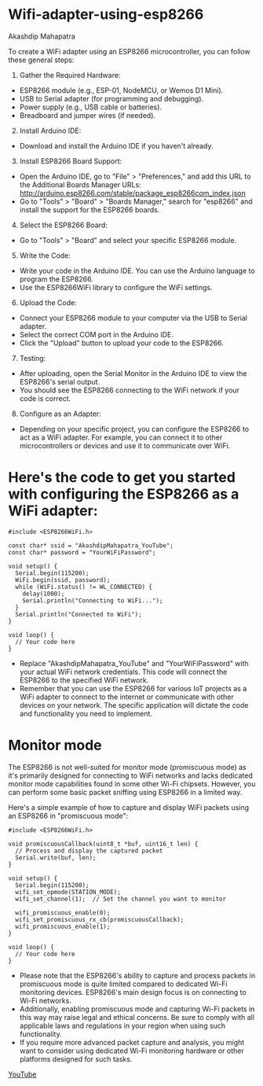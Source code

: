 # Wifi-adapter-using-esp8266
Akashdip Mahapatra


To create a WiFi adapter using an ESP8266 microcontroller, you can follow these general steps:

1) Gather the Required Hardware: 
  - ESP8266 module (e.g., ESP-01, NodeMCU, or Wemos D1 Mini).
  - USB to Serial adapter (for programming and debugging).
  - Power supply (e.g., USB cable or batteries).
  - Breadboard and jumper wires (if needed).

 2) Install Arduino IDE:
  - Download and install the Arduino IDE if you haven't already.

 3) Install ESP8266 Board Support:
  - Open the Arduino IDE, go to "File" > "Preferences," and add this URL to the Additional Boards Manager URLs: http://arduino.esp8266.com/stable/package_esp8266com_index.json
  - Go to "Tools" > "Board" > "Boards Manager," search for "esp8266" and install the support for the ESP8266 boards.

 4) Select the ESP8266 Board:
  - Go to "Tools" > "Board" and select your specific ESP8266 module.

 5) Write the Code:
  - Write your code in the Arduino IDE. You can use the Arduino language to program the ESP8266.
  - Use the ESP8266WiFi library to configure the WiFi settings.

 6) Upload the Code:
  - Connect your ESP8266 module to your computer via the USB to Serial adapter.
  - Select the correct COM port in the Arduino IDE.
  - Click the "Upload" button to upload your code to the ESP8266.

 7) Testing:
  - After uploading, open the Serial Monitor in the Arduino IDE to view the ESP8266's serial output.
  - You should see the ESP8266 connecting to the WiFi network if your code is correct.

 8) Configure as an Adapter:
  - Depending on your specific project, you can configure the ESP8266 to act as a WiFi adapter. For example, you can connect it to other microcontrollers or devices and use it to communicate over WiFi.


# Here's the code to get you started with configuring the ESP8266 as a WiFi adapter:

```
#include <ESP8266WiFi.h>

const char* ssid = "AkashdipMahapatra_YouTube";
const char* password = "YourWiFiPassword";

void setup() {
  Serial.begin(115200);
  WiFi.begin(ssid, password);
  while (WiFi.status() != WL_CONNECTED) {
    delay(1000);
    Serial.println("Connecting to WiFi...");
  }
  Serial.println("Connected to WiFi");
}

void loop() {
  // Your code here
}
```

- Replace "AkashdipMahapatra_YouTube" and "YourWiFiPassword" with your actual WiFi network credentials. This code will connect the ESP8266 to the specified WiFi network.
- Remember that you can use the ESP8266 for various IoT projects as a WiFi adapter to connect to the internet or communicate with other devices on your network. The specific application will dictate the code and functionality you need to implement.



# Monitor mode

The ESP8266 is not well-suited for monitor mode (promiscuous mode) as it's primarily designed for connecting to WiFi networks and lacks dedicated monitor mode capabilities found in some other Wi-Fi chipsets. However, you can perform some basic packet sniffing using ESP8266 in a limited way.

Here's a simple example of how to capture and display WiFi packets using an ESP8266 in "promiscuous mode":

```
#include <ESP8266WiFi.h>

void promiscuousCallback(uint8_t *buf, uint16_t len) {
  // Process and display the captured packet
  Serial.write(buf, len);
}

void setup() {
  Serial.begin(115200);
  wifi_set_opmode(STATION_MODE);
  wifi_set_channel(1);  // Set the channel you want to monitor

  wifi_promiscuous_enable(0);
  wifi_set_promiscuous_rx_cb(promiscuousCallback);
  wifi_promiscuous_enable(1);
}

void loop() {
  // Your code here
}
```

- Please note that the ESP8266's ability to capture and process packets in promiscuous mode is quite limited compared to dedicated Wi-Fi monitoring devices. ESP8266's main design focus is on connecting to Wi-Fi networks.
- Additionally, enabling promiscuous mode and capturing Wi-Fi packets in this way may raise legal and ethical concerns. Be sure to comply with all applicable laws and regulations in your region when using such functionality.
- If you require more advanced packet capture and analysis, you might want to consider using dedicated Wi-Fi monitoring hardware or other platforms designed for such tasks.


[YouTube](https://www.youtube.com/channel/UCxvmp634YDc41xCWOdvWqoQ)
